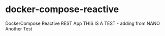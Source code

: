 # docker-compose-reactive
DockerCompose Reactive REST App
THIS IS A TEST - adding from NANO
Another Test
